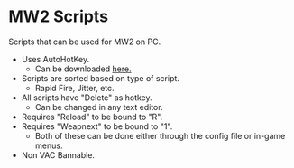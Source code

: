 # MW2 Scripts
Scripts that can be used for MW2 on PC.
 - Uses AutoHotKey.
    - Can be downloaded [here.](https://www.autohotkey.com/download/)
 - Scripts are sorted based on type of script.
    - Rapid Fire, Jitter, etc.
 - All scripts have "Delete" as hotkey.
    - Can be changed in any text editor.
 - Requires "Reload" to be bound to "R".
 - Requires "Weapnext" to be bound to "1".
   - Both of these can be done either through the config file or in-game menus.
 - Non VAC Bannable.
